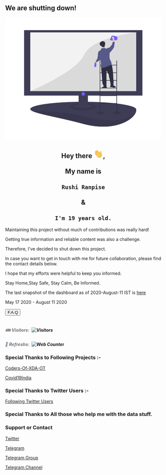 ## We are shutting down!

<div align="center">
<img src="https://github.com/covid19-thane/covid19-thane.github.io/blob/master/undraw_clean_up_ucm0.png?raw=true">
<h2>Hey there <img src="https://raw.githubusercontent.com/rushiranpise/rushiranpise/master/gifs/Hi.gif" width="30px">,<br><br>My name is <br><br><code>Rushi Ranpise</code><br><br>&<br><br><code>I'm 19 years old.</code></h2>
</div>  

Maintaining this project without much of contributions was really hard!

Getting true information and reliable content was also a challenge.

Therefore, I've decided to shut down this project.

In case you want to get in touch with me for future collaboration, please find the contact details below.

I hope that my efforts were helpful to keep you informed.

Stay Home,Stay Safe, Stay Calm, Be Informed.

The last snapshot of the dashboard as of 2020-August-11 IST is [here](https://covid19-thane.github.io/snapshot)

May 17 2020 - August 11 2020

<div class="pills fadeInUp" class="header fadeInUp" style="animation-delay: 2s;">
			<button type="button" onclick="window.location.href='https://covid19-thane.github.io/faq/';">F.A.Q</button>
		</div>
		<br>
		<h5 class="table-fineprint fadeInUp" style="animation-delay: 2s; color:#6c757d;">👪 Visitors:&nbsp;
                                                  <a>
                                                    <img class="fadeInUp" style="animation-delay: 2s;" src="https://hitwebcounter.com/counter/counter.php?page=7349627&style=0007&nbdigits=8&type=ip&initCount=0" title="Visitors" Alt="Visitors" border="0">
                                                    </a>
                                                    <h5 class="table-fineprint fadeInUp" style="animation-delay: 2s; color:#6c757d;">👀 Refreshs:&nbsp;
                                                      <a>
                                                        <img class="fadeInUp" style="animation-delay: 2s;" src="https://hitwebcounter.com/counter/counter.php?page=7351848&style=0007&nbdigits=8&type=page&initCount=287" title="Web Counter" Alt="Web Counter" border="0">
                                                        </a>
                                                      </h5> </div>
	</div>

### Special Thanks to Following Projects :-

[Coders-Of-XDA-OT](https://github.com/Coders-Of-XDA-OT/coronaSafety/)

[Covid19India](https://github.com/covid19india/covid19india-react/)

### Special Thanks to Twitter Users :-

[Following Twitter Users](https://twitter.com/Covid19Thane/following)

### Special Thanks to All those who help me with the data stuff.

### Support or Contact

[Twitter](https://twitter.com/covid19thane)

[Telegram](https://t.me/rushiranpise)

[Telegram Group](https://t.me/covid19thane)

[Telegram Channel](https://t.me/covid19thanepdates)
